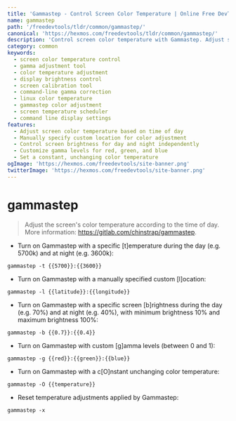 ```yaml
---
title: 'Gammastep - Control Screen Color Temperature | Online Free DevTools by Hexmos'
name: gammastep
path: '/freedevtools/tldr/common/gammastep/'
canonical: 'https://hexmos.com/freedevtools/tldr/common/gammastep/'
description: 'Control screen color temperature with Gammastep. Adjust screen brightness for day and night. Free online tool, no registration required.'
category: common
keywords:
  - screen color temperature control
  - gamma adjustment tool
  - color temperature adjustment
  - display brightness control
  - screen calibration tool
  - command-line gamma correction
  - linux color temperature
  - gammastep color adjustment
  - screen temperature scheduler
  - command line display settings
features:
  - Adjust screen color temperature based on time of day
  - Manually specify custom location for color adjustment
  - Control screen brightness for day and night independently
  - Customize gamma levels for red, green, and blue
  - Set a constant, unchanging color temperature
ogImage: 'https://hexmos.com/freedevtools/site-banner.png'
twitterImage: 'https://hexmos.com/freedevtools/site-banner.png'
---
```


# gammastep

> Adjust the screen's color temperature according to the time of day.
> More information: <https://gitlab.com/chinstrap/gammastep>.

- Turn on Gammastep with a specific [t]emperature during the day (e.g. 5700k) and at night (e.g. 3600k):

`gammastep -t {{5700}}:{{3600}}`

- Turn on Gammastep with a manually specified custom [l]ocation:

`gammastep -l {{latitude}}:{{longitude}}`

- Turn on Gammastep with a specific screen [b]rightness during the day (e.g. 70%) and at night (e.g. 40%), with minimum brightness 10% and maximum brightness 100%:

`gammastep -b {{0.7}}:{{0.4}}`

- Turn on Gammastep with custom [g]amma levels (between 0 and 1):

`gammastep -g {{red}}:{{green}}:{{blue}}`

- Turn on Gammastep with a c[O]nstant unchanging color temperature:

`gammastep -O {{temperature}}`

- Reset temperature adjustments applied by Gammastep:

`gammastep -x`
